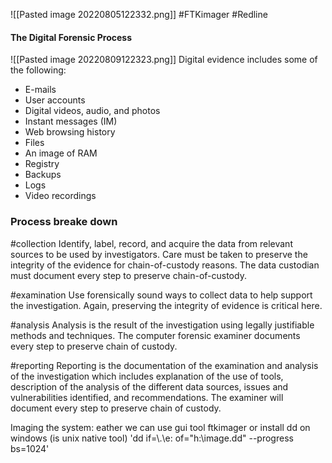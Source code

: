 ![[Pasted image 20220805122332.png]]
#FTKimager #Redline 

#### The Digital Forensic Process
![[Pasted image 20220809122323.png]]
Digital evidence includes some of the following:
-   E-mails
-   User accounts
-   Digital videos, audio, and photos
-   Instant messages (IM)
-   Web browsing history
-   Files
-   An image of RAM
-   Registry
-   Backups
-   Logs
-   Video recordings

### Process breake down
#collection
Identify, label, record, and acquire the data from relevant sources to be used by investigators. Care must be taken to preserve the integrity of the evidence for chain-of-custody reasons. The data custodian must document every step to preserve chain-of-custody.

#examination
Use forensically sound ways to collect data to help support the investigation. Again, preserving the integrity of evidence is critical here.

#analysis
Analysis is the result of the investigation using legally justifiable methods and techniques. The computer forensic examiner documents every step to preserve chain of custody.

#reporting
Reporting is the documentation of the examination and analysis of the investigation which includes explanation of the use of tools, description of the analysis of the different data sources, issues and vulnerabilities identified, and recommendations. The examiner will document every step to preserve chain of custody.


Imaging the system:
eather we can use gui tool ftkimager or install dd on windows (is unix native tool)
'dd if=\\.\e: of="h:\image.dd" --progress bs=1024'